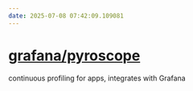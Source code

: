 ```yaml
---
date: 2025-07-08 07:42:09.109081
---
```


# [grafana/pyroscope](https://github.com/grafana/pyroscope)

continuous profiling for apps, integrates with Grafana
